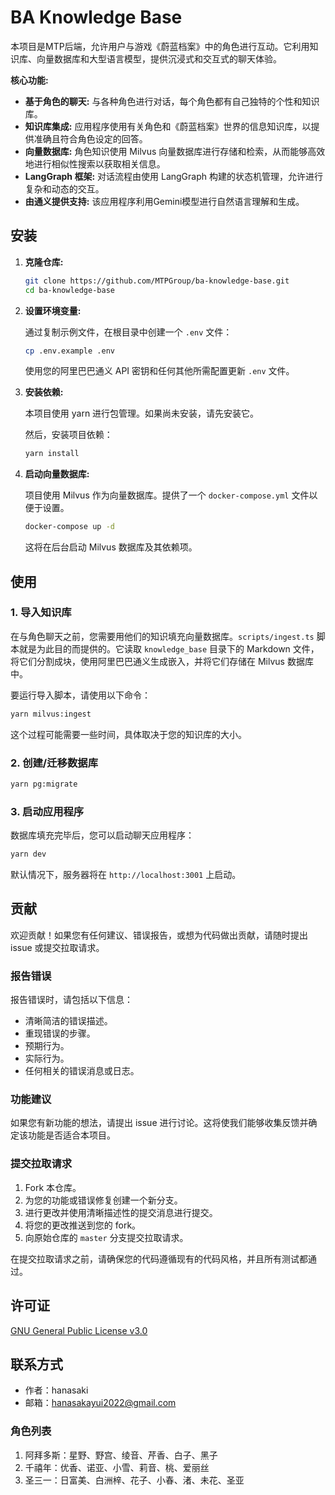 # BA Knowledge Base

本项目是MTP后端，允许用户与游戏《蔚蓝档案》中的角色进行互动。它利用知识库、向量数据库和大型语言模型，提供沉浸式和交互式的聊天体验。

**核心功能:**

- **基于角色的聊天:** 与各种角色进行对话，每个角色都有自己独特的个性和知识库。
- **知识库集成:** 应用程序使用有关角色和《蔚蓝档案》世界的信息知识库，以提供准确且符合角色设定的回答。
- **向量数据库:** 角色知识使用 Milvus 向量数据库进行存储和检索，从而能够高效地进行相似性搜索以获取相关信息。
- **LangGraph 框架:** 对话流程由使用 LangGraph 构建的状态机管理，允许进行复杂和动态的交互。
- **由通义提供支持:** 该应用程序利用Gemini模型进行自然语言理解和生成。

## 安装

1.  **克隆仓库:**

    ```bash
    git clone https://github.com/MTPGroup/ba-knowledge-base.git
    cd ba-knowledge-base
    ```

2.  **设置环境变量:**

    通过复制示例文件，在根目录中创建一个 `.env` 文件：

    ```bash
    cp .env.example .env
    ```

    使用您的阿里巴巴通义 API 密钥和任何其他所需配置更新 `.env` 文件。

3.  **安装依赖:**

    本项目使用 yarn 进行包管理。如果尚未安装，请先安装它。

    然后，安装项目依赖：

    ```bash
    yarn install
    ```

4.  **启动向量数据库:**

    项目使用 Milvus 作为向量数据库。提供了一个 `docker-compose.yml` 文件以便于设置。

    ```bash
    docker-compose up -d
    ```

    这将在后台启动 Milvus 数据库及其依赖项。

## 使用

### 1. 导入知识库

在与角色聊天之前，您需要用他们的知识填充向量数据库。`scripts/ingest.ts` 脚本就是为此目的而提供的。它读取 `knowledge_base` 目录下的 Markdown 文件，将它们分割成块，使用阿里巴巴通义生成嵌入，并将它们存储在 Milvus 数据库中。

要运行导入脚本，请使用以下命令：

```bash
yarn milvus:ingest
```

这个过程可能需要一些时间，具体取决于您的知识库的大小。

### 2. 创建/迁移数据库

```bash
yarn pg:migrate
```

### 3. 启动应用程序

数据库填充完毕后，您可以启动聊天应用程序：

```bash
yarn dev
```

默认情况下，服务器将在 `http://localhost:3001` 上启动。

## 贡献

欢迎贡献！如果您有任何建议、错误报告，或想为代码做出贡献，请随时提出 issue 或提交拉取请求。

### 报告错误

报告错误时，请包括以下信息：

- 清晰简洁的错误描述。
- 重现错误的步骤。
- 预期行为。
- 实际行为。
- 任何相关的错误消息或日志。

### 功能建议

如果您有新功能的想法，请提出 issue 进行讨论。这将使我们能够收集反馈并确定该功能是否适合本项目。

### 提交拉取请求

1.  Fork 本仓库。
2.  为您的功能或错误修复创建一个新分支。
3.  进行更改并使用清晰描述性的提交消息进行提交。
4.  将您的更改推送到您的 fork。
5.  向原始仓库的 `master` 分支提交拉取请求。

在提交拉取请求之前，请确保您的代码遵循现有的代码风格，并且所有测试都通过。

## 许可证

[GNU General Public License v3.0](LICENSE)

## 联系方式

- 作者：hanasaki
- 邮箱：hanasakayui2022@gmail.com

### 角色列表

1.  阿拜多斯：星野、野宫、绫音、芹香、白子、黑子
2.  千禧年：优香、诺亚、小雪、莉音、桃、爱丽丝
3.  圣三一：日富美、白洲梓、花子、小春、渚、未花、圣亚
